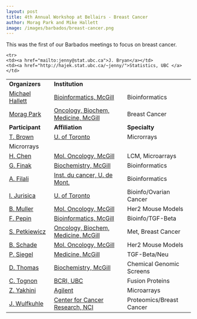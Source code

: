 ```yaml
---
layout: post
title: 4th Annual Workshop at Bellairs - Breast Cancer
author: Morag Park and Mike Hallett
image: /images/barbados/breast-cancer.png
---
```


This was the first of our Barbados meetings to focus on breast cancer. 

<table class="t1" width="624" cellspacing="0" cellpadding="0">
<tbody>
<tr>
<td class="td1" valign="middle"><span class="p1"><strong>Organizers</strong></span></td>
<td class="td2" valign="middle"><span class="p1"><strong>Institution</strong></span></td>
</tr>
<tr>   <td WIDTH="20%"><a href="mailto:hallett@mcb.mcgill.ca">Michael 
      Hallett</a></td>
    <td WIDTH="33%"><a href="http://www.mcb.mcgill.ca/~hallett">Bioinformatics, McGill</a></td>
    <td>Bioinformatics</td>
</tr>

  <tr>
    <td width="12%"><a href="mailto:morag.park@McGill.ca">Morag Park</a></td>
    <td width="26%"><a href="http://www.mcgill.ca/biochemistry/department/faculty/park/">Oncology, Biochem, Medicine,
      McGill </a></td> <td>Breast Cancer</td></tr>
  

  <tr> 
    <td WIDTH="12%"><strong>Participant</strong></td>
    <td WIDTH="26%"><strong>Affiliation</strong></td>
<td WIDTH="26%"><strong>Specialty</strong></td>    </tr>
  <tr> 
    <td><a href="mailto:juris@ai.toronto.edu">T. Brown</a></td>
    <td><a href="http://www.cs.toronto.edu/~juris">U. of Toronto </a></td>
<td>Microrrays</td>  </tr>


    <tr> 
    <td><a href="mailto:jenny@stat.ubc.ca">J. Bryan</a></td>
    <td><a href="http://hajek.stat.ubc.ca/~jenny/">Statistics, UBC </a></td>
<td>Microrrays</td>  </tr>

<tr> 
    <td><a href="mailto:haiying4316@yahoo.com">H. Chen</a></td>
    <td><a href="http://www.mcgill.ca/oncology">Mol. Oncology, McGill </a>
<td>LCM, Microarrays</td>  </tr>


  <tr>
    <td><a href="mailto:finak@mcb.mcgill.ca">G. Finak</a></td> 
    <td><a href="http://www.mcb.mcgill.ca/~finak">Biochemistry, McGill </a></td> <td>Bioinformatics</td>
     </tr>


<tr>
<td><a href="mailto:alifilali2003@yahoo.ca">A. Filali</a></td> 
<td><a href="http://www.icm.qc.ca/">Inst. du cancer, U. de Mont.  </a></td> 
<td>Bioinformatics</td>
     </tr>

   <tr> 
    <td><a href="mailto:juris@ai.toronto.edu">I. Jurisica</a></td> <td> <a href="http://www.cs.toronto.edu/~juris">U. of Toronto </a> </td>
    <td>Bioinfo/Ovarian Cancer
           <tr> 
     <td><a href="mailto:muller@molonc.mcgill.ca">B. Muller</a></td> <td><a href="http://www.mcgill.ca/biochemistry/department/faculty/muller/">Mol. Oncology, McGill </a></td> <td>Her2 Mouse Models</td>
   
  <tr> 
        <td><a href="mailto:francois@mcb.mcgill.ca">F. Pepin</a></td> <td><a href="http://www.mcb.mcgill.ca">Bioinformatics, McGill </a></td><td>Bioinfo/TGF-Beta</td>
    <tr> 
     <td><a href="mailto:stephanie.petkiewicz@muhc.mcgill.ca">S. Petkiewicz</a></td><td><a href="http://www.mcgill.ca/biochemistry/department/faculty/park/">Oncology, Biochem, Medicine,
      McGill  </a> </td>
     <td>Met, Breast Cancer
     <tr> 
        <tr> 
     <td><a href="mailto:peter.siegel@mcgill.ca">B. Schade</a></td><td><a href="http://www.mcgill.ca/biochemistry/">Mol. Oncology, McGill </a></td><td>Her2 Mouse Models</td>
        <tr> 
     <td><a href="mailto:peter.siegel@mcgill.ca">P. Siegel</a></td><td><a href="http://www.medicine.mcgill.ca/">Medicine, McGill </a></td><td>TGF-Beta/Neu</td>
   <tr> 
     <td><a href="mailto:david.thomas@mcgill.ca">D. Thomas</a></td><td><a href="http://www.mcgill.ca/biochemistry/department/faculty/thomas/">Biochemistry, McGill </a></td><td>Chemical Genomic Screens</td>
     <tr> 
    <td><a href="mailto:ctognon@interchange.ubc.ca">C. Tognon</a></td><td><a href="http://www.bcricwh.bc.ca/our_research/researchers/researcher_by_name/poul_sorenson.htm">
    BCRI, UBC </a></td><td>Fusion Proteins</td>
      <tr> 
   <tr> 
    <td><a href="mailto:zohar_yakhini@agilent.com ">Z. Yakhini</a></td><td><a href="http://www.labs.agilent.com/">Agilent </a></td><td>Microarrays </td></tr>
  <tr> 
    <td><a href="mailto:wulfkuhle@cber.fda.gov">J. Wulfkuhle</a></td><td><a href="http://www.labs.agilent.com/">Center for Cancer Research, NCI </a></td><td>Proteomics/Breast Cancer</td> </tr>

  </tr>
  </tbody>
</table>
